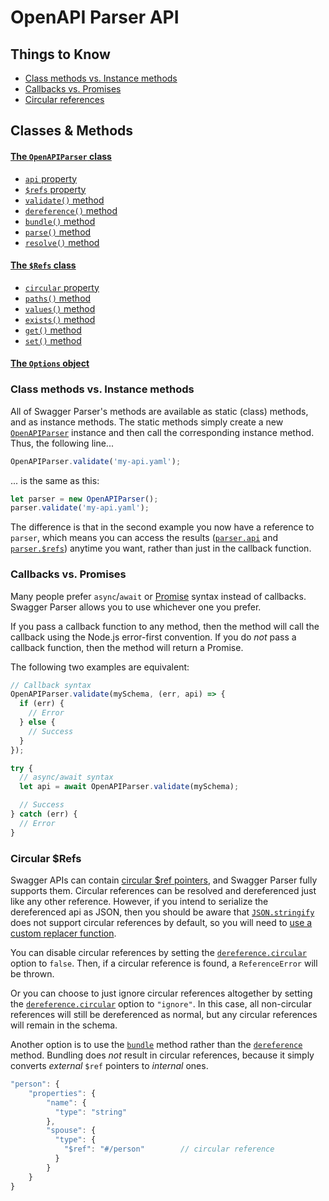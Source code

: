# OpenAPI Parser API

## Things to Know

- [Class methods vs. Instance methods](#class-methods-vs-instance-methods)
- [Callbacks vs. Promises](#callbacks-vs-promises)
- [Circular references](#circular-refs)

## Classes & Methods

#### [The `OpenAPIParser` class](openapi-parser.md)

- [`api` property](openapi-parser.md#api)
- [`$refs` property](openapi-parser.md#refs)
- [`validate()` method](openapi-parser.md#validateapi-options-callback)
- [`dereference()` method](openapi-parser.md#dereferenceapi-options-callback)
- [`bundle()` method](openapi-parser.md#bundleapi-options-callback)
- [`parse()` method](openapi-parser.md#parseapi-options-callback)
- [`resolve()` method](openapi-parser.md#resolveapi-options-callback)

#### [The `$Refs` class](refs.md)

- [`circular` property](refs.md#circular)
- [`paths()` method](refs.md#pathstypes)
- [`values()` method](refs.md#valuestypes)
- [`exists()` method](refs.md#existsref)
- [`get()` method](refs.md#getref-options)
- [`set()` method](refs.md#setref-value-options)

#### [The `Options` object](options.md)

### Class methods vs. Instance methods

All of Swagger Parser's methods are available as static (class) methods, and as instance methods. The static methods simply create a new [`OpenAPIParser`](openapi-parser.md) instance and then call the corresponding instance method. Thus, the following line...

```javascript
OpenAPIParser.validate('my-api.yaml');
```

... is the same as this:

```javascript
let parser = new OpenAPIParser();
parser.validate('my-api.yaml');
```

The difference is that in the second example you now have a reference to `parser`, which means you can access the results ([`parser.api`](openapi-parser.md#api-object) and [`parser.$refs`](openapi-parser.md#refs)) anytime you want, rather than just in the callback function.

### Callbacks vs. Promises

Many people prefer `async`/`await` or [Promise](http://javascriptplayground.com/blog/2015/02/promises/) syntax instead of callbacks. Swagger Parser allows you to use whichever one you prefer.

If you pass a callback function to any method, then the method will call the callback using the Node.js error-first convention. If you do _not_ pass a callback function, then the method will return a Promise.

The following two examples are equivalent:

```javascript
// Callback syntax
OpenAPIParser.validate(mySchema, (err, api) => {
  if (err) {
    // Error
  } else {
    // Success
  }
});
```

```javascript
try {
  // async/await syntax
  let api = await OpenAPIParser.validate(mySchema);

  // Success
} catch (err) {
  // Error
}
```

### Circular $Refs

Swagger APIs can contain [circular $ref pointers](https://gist.github.com/JamesMessinger/d18278935fc73e3a0ee1), and Swagger Parser fully supports them. Circular references can be resolved and dereferenced just like any other reference. However, if you intend to serialize the dereferenced api as JSON, then you should be aware that [`JSON.stringify`](https://developer.mozilla.org/en-US/docs/Web/JavaScript/Reference/Global_Objects/JSON/stringify) does not support circular references by default, so you will need to [use a custom replacer function](https://stackoverflow.com/questions/11616630/json-stringify-avoid-typeerror-converting-circular-structure-to-json).

You can disable circular references by setting the [`dereference.circular`](options.md) option to `false`. Then, if a circular reference is found, a `ReferenceError` will be thrown.

Or you can choose to just ignore circular references altogether by setting the [`dereference.circular`](options.md) option to `"ignore"`. In this case, all non-circular references will still be dereferenced as normal, but any circular references will remain in the schema.

Another option is to use the [`bundle`](openapi-parser.md#bundleapi-options-callback) method rather than the [`dereference`](openapi-parser.md#dereferenceapi-options-callback) method. Bundling does _not_ result in circular references, because it simply converts _external_ `$ref` pointers to _internal_ ones.

```javascript
"person": {
    "properties": {
        "name": {
          "type": "string"
        },
        "spouse": {
          "type": {
            "$ref": "#/person"        // circular reference
          }
        }
    }
}
```
